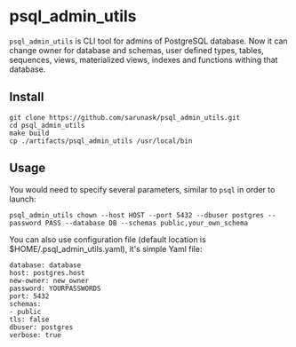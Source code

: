 # psql_admin_utils

`psql_admin_utils` is CLI tool for admins of PostgreSQL database. Now it can change owner for database and schemas, user defined types, tables, sequences, views, materialized views, indexes and functions withing that database.

## Install
```
git clone https://github.com/sarunask/psql_admin_utils.git
cd psql_admin_utils
make build
cp ./artifacts/psql_admin_utils /usr/local/bin
```

## Usage

You would need to specify several parameters, similar to `psql` in order to launch:
```
psql_admin_utils chown --host HOST --port 5432 --dbuser postgres --password PASS --database DB --schemas public,your_own_schema
```

You can also use configuration file (default location is $HOME/.psql_admin_utils.yaml), it's simple Yaml file:
```
database: database
host: postgres.host
new-owner: new_owner
password: YOURPASSWORDS
port: 5432
schemas:
- public
tls: false
dbuser: postgres
verbose: true
```
